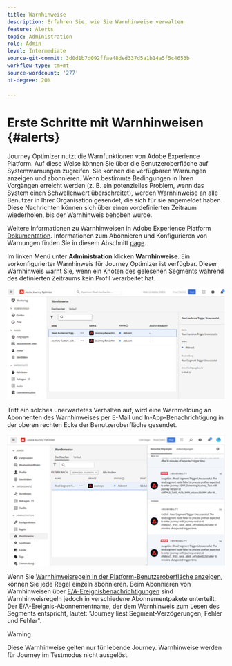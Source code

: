 ```yaml
---
title: Warnhinweise
description: Erfahren Sie, wie Sie Warnhinweise verwalten
feature: Alerts
topic: Administration
role: Admin
level: Intermediate
source-git-commit: 3d0d1b7d092ffae48ded337d5a1b14a5f5c4653b
workflow-type: tm+mt
source-wordcount: '277'
ht-degree: 20%

---
```


# Erste Schritte mit Warnhinweisen {#alerts}

Journey Optimizer nutzt die Warnfunktionen von Adobe Experience Platform. Auf diese Weise können Sie über die Benutzeroberfläche auf Systemwarnungen zugreifen. Sie können die verfügbaren Warnungen anzeigen und abonnieren. Wenn bestimmte Bedingungen in Ihren Vorgängen erreicht werden (z. B. ein potenzielles Problem, wenn das System einen Schwellenwert überschreitet), werden Warnhinweise an alle Benutzer in Ihrer Organisation gesendet, die sich für sie angemeldet haben. Diese Nachrichten können sich über einen vordefinierten Zeitraum wiederholen, bis der Warnhinweis behoben wurde.

Weitere Informationen zu Warnhinweisen in Adobe Experience Platform [Dokumentation](https://experienceleague.adobe.com/docs/experience-platform/observability/alerts/overview.html?lang=de).
Informationen zum Abonnieren und Konfigurieren von Warnungen finden Sie in diesem Abschnitt [page](https://experienceleague.adobe.com/docs/experience-platform/observability/alerts/ui.html).

Im linken Menü unter **Administration** klicken **Warnhinweise**. Ein vorkonfigurierter Warnhinweis für Journey Optimizer ist verfügbar. Dieser Warnhinweis warnt Sie, wenn ein Knoten des gelesenen Segments während des definierten Zeitraums kein Profil verarbeitet hat.

![](assets/alerts1.png)

Tritt ein solches unerwartetes Verhalten auf, wird eine Warnmeldung an Abonnenten des Warnhinweises per E-Mail und In-App-Benachrichtigung in der oberen rechten Ecke der Benutzeroberfläche gesendet.

![](assets/alerts2.png)

Wenn Sie [Warnhinweisregeln in der Platform-Benutzeroberfläche anzeigen](https://experienceleague.adobe.com/docs/experience-platform/observability/alerts/ui.html), können Sie jede Regel einzeln abonnieren. Beim Abonnieren von Warnhinweisen über [E/A-Ereignisbenachrichtigungen](https://experienceleague.adobe.com/docs/experience-platform/observability/alerts/subscribe.html) sind Warnhinweisregeln jedoch in verschiedene Abonnementpakete unterteilt. Der E/A-Ereignis-Abonnementname, der dem Warnhinweis zum Lesen des Segments entspricht, lautet: &quot;Journey liest Segment-Verzögerungen, Fehler und Fehler&quot;.

>[!WARNING]
>
>Diese Warnhinweise gelten nur für lebende Journey. Warnhinweise werden für Journey im Testmodus nicht ausgelöst.